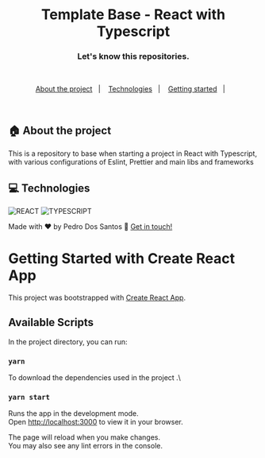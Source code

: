<h1 align="center">
 Template Base - React with Typescript
</h1>


<h3 align="center">
  Let's know this repositories.
</h3>

<br>

<p align="center">
  <a href="#house-about-the-project">About the project</a>&nbsp;&nbsp;&nbsp;|&nbsp;&nbsp;&nbsp;
  <a href="#computer-technologies">Technologies</a>&nbsp;&nbsp;&nbsp;|&nbsp;&nbsp;&nbsp;
  <a href="#construction_worker-installation">Getting started</a>&nbsp;&nbsp;&nbsp;|&nbsp;&nbsp;&nbsp;
</p>

<br>


## :house: About the project
This is a repository to base when starting a project in React with Typescript, with various configurations of Eslint, Prettier and main libs and frameworks
<br>
## :computer: Technologies

![REACT](https://img.shields.io/badge/React-20232A?style=for-the-badge&logo=react&logoColor=61DAFB)
![TYPESCRIPT](https://img.shields.io/badge/TypeScript-007ACC?style=for-the-badge&logo=typescript&logoColor=white)

Made with ♥ by Pedro Dos Santos :wave: [Get in touch!](https://www.linkedin.com/in/pedro-lucas-dos-santos/)

# Getting Started with Create React App

This project was bootstrapped with [Create React App](https://github.com/facebook/create-react-app).

## Available Scripts

In the project directory, you can run:

### `yarn`

To download the dependencies used in the project .\


### `yarn start`

Runs the app in the development mode.\
Open [http://localhost:3000](http://localhost:3000) to view it in your browser.

The page will reload when you make changes.\
You may also see any lint errors in the console.
